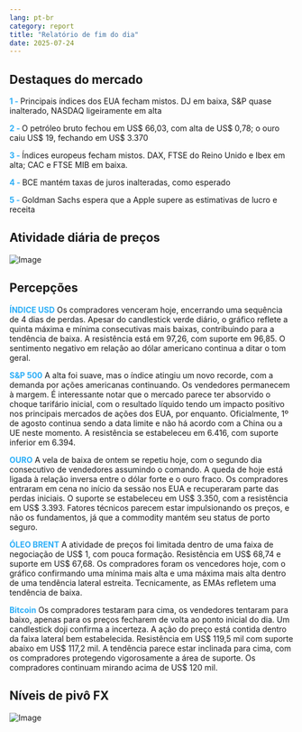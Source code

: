 ```yaml
---
lang: pt-br
category: report
title: "Relatório de fim do dia"
date: 2025-07-24
---
```



<h2>Destaques do mercado</h2>
<strong style="color: #2caef7;">1 - </strong> Principais índices dos EUA fecham mistos. DJ em baixa, S&P quase inalterado, NASDAQ ligeiramente em alta

<strong style="color: #2caef7;">2 - </strong> O petróleo bruto fechou em US$ 66,03, com alta de US$ 0,78; o ouro caiu US$ 19, fechando em US$ 3.370

<strong style="color: #2caef7;">3 - </strong> Índices europeus fecham mistos. DAX, FTSE do Reino Unido e Ibex em alta; CAC e FTSE MIB em baixa.

<strong style="color: #2caef7;">4 - </strong> BCE mantém taxas de juros inalteradas, como esperado


<strong style="color: #2caef7;">5 - </strong> Goldman Sachs espera que a Apple supere as estimativas de lucro e receita



<h2>Atividade diária de preços</h2>
<img src="https://markleighedu.github.io/img/Jul-2025/24-Jul-2025/price.jpg" alt="Image"/>

<h2>Percepções</h2>
<strong style="color: #2caef7;">ÍNDICE USD</strong> Os compradores venceram hoje, encerrando uma sequência de 4 dias de perdas. Apesar do candlestick verde diário, o gráfico reflete a quinta máxima e mínima consecutivas mais baixas, contribuindo para a tendência de baixa. A resistência está em 97,26, com suporte em 96,85. O sentimento negativo em relação ao dólar americano continua a ditar o tom geral.

<strong style="color: #2caef7;">S&P 500</strong> A alta foi suave, mas o índice atingiu um novo recorde, com a demanda por ações americanas continuando. Os vendedores permanecem à margem. É interessante notar que o mercado parece ter absorvido o choque tarifário inicial, com o resultado líquido tendo um impacto positivo nos principais mercados de ações dos EUA, por enquanto. Oficialmente, 1º de agosto continua sendo a data limite e não há acordo com a China ou a UE neste momento. A resistência se estabeleceu em 6.416, com suporte inferior em 6.394.

<strong style="color: #2caef7;">OURO</strong> A vela de baixa de ontem se repetiu hoje, com o segundo dia consecutivo de vendedores assumindo o comando. A queda de hoje está ligada à relação inversa entre o dólar forte e o ouro fraco. Os compradores entraram em cena no início da sessão nos EUA e recuperaram parte das perdas iniciais. O suporte se estabeleceu em US$ 3.350, com a resistência em US$ 3.393. Fatores técnicos parecem estar impulsionando os preços, e não os fundamentos, já que a commodity mantém seu status de porto seguro.

<strong style="color: #2caef7;">ÓLEO BRENT</strong> A atividade de preços foi limitada dentro de uma faixa de negociação de US$ 1, com pouca formação. Resistência em US$ 68,74 e suporte em US$ 67,68. Os compradores foram os vencedores hoje, com o gráfico confirmando uma mínima mais alta e uma máxima mais alta dentro de uma tendência lateral estreita. Tecnicamente, as EMAs refletem uma tendência de baixa.

<strong style="color: #2caef7;">Bitcoin</strong> Os compradores testaram para cima, os vendedores tentaram para baixo, apenas para os preços fecharem de volta ao ponto inicial do dia. Um candlestick doji confirma a incerteza. A ação do preço está contida dentro da faixa lateral bem estabelecida. Resistência em US$ 119,5 mil com suporte abaixo em US$ 117,2 mil. A tendência parece estar inclinada para cima, com os compradores protegendo vigorosamente a área de suporte. Os compradores continuam mirando acima de US$ 120 mil.



<h2>Níveis de pivô FX</h2>
<img src="https://markleighedu.github.io/img/Jul-2025/24-Jul-2025/pivot.jpg" alt="Image"/>